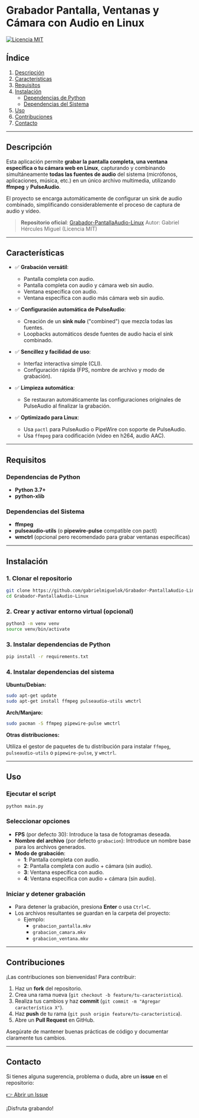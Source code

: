 # Grabador Pantalla, Ventanas y Cámara con Audio en Linux

[![Licencia MIT](https://img.shields.io/badge/license-MIT-blue.svg)](LICENSE)

## Índice

1. [Descripción](#descripción)
2. [Características](#características)
3. [Requisitos](#requisitos)
4. [Instalación](#instalación)
    - [Dependencias de Python](#dependencias-de-python)
    - [Dependencias del Sistema](#dependencias-del-sistema)
5. [Uso](#uso)
6. [Contribuciones](#contribuciones)
7. [Contacto](#contacto)

---

## Descripción

Esta aplicación permite **grabar la pantalla completa, una ventana específica o tu cámara web en Linux**, capturando y combinando simultáneamente **todas las fuentes de audio** del sistema (micrófonos, aplicaciones, música, etc.) en un único archivo multimedia, utilizando **ffmpeg** y **PulseAudio**.

El proyecto se encarga automáticamente de configurar un sink de audio combinado, simplificando considerablemente el proceso de captura de audio y vídeo.

> **Repositorio oficial**: [Grabador-PantallaAudio-Linux](https://github.com/gabrielmiguelok/Grabador-PantallaAudio-Linux)
> Autor: Gabriel Hércules Miguel (Licencia MIT)

---

## Características

- ✅ **Grabación versátil**:
  - Pantalla completa con audio.
  - Pantalla completa con audio y cámara web sin audio.
  - Ventana específica con audio.
  - Ventana específica con audio más cámara web sin audio.

- ✅ **Configuración automática de PulseAudio**:
  - Creación de un **sink nulo** ("combined") que mezcla todas las fuentes.
  - Loopbacks automáticos desde fuentes de audio hacia el sink combinado.

- ✅ **Sencillez y facilidad de uso**:
  - Interfaz interactiva simple (CLI).
  - Configuración rápida (FPS, nombre de archivo y modo de grabación).

- ✅ **Limpieza automática**:
  - Se restauran automáticamente las configuraciones originales de PulseAudio al finalizar la grabación.

- ✅ **Optimizado para Linux**:
  - Usa `pactl` para PulseAudio o PipeWire con soporte de PulseAudio.
  - Usa `ffmpeg` para codificación (video en h264, audio AAC).

---

## Requisitos

### Dependencias de Python

- **Python 3.7+**
- **python-xlib**

### Dependencias del Sistema

- **ffmpeg**
- **pulseaudio-utils** (o **pipewire-pulse** compatible con pactl)
- **wmctrl** (opcional pero recomendado para grabar ventanas específicas)

---

## Instalación

### 1. Clonar el repositorio

```bash
git clone https://github.com/gabrielmiguelok/Grabador-PantallaAudio-Linux.git
cd Grabador-PantallaAudio-Linux
```

### 2. Crear y activar entorno virtual (opcional)

```bash
python3 -m venv venv
source venv/bin/activate
```

### 3. Instalar dependencias de Python

```bash
pip install -r requirements.txt
```

### 4. Instalar dependencias del sistema

**Ubuntu/Debian:**

```bash
sudo apt-get update
sudo apt-get install ffmpeg pulseaudio-utils wmctrl
```

**Arch/Manjaro:**

```bash
sudo pacman -S ffmpeg pipewire-pulse wmctrl
```

**Otras distribuciones:**

Utiliza el gestor de paquetes de tu distribución para instalar `ffmpeg`, `pulseaudio-utils` o `pipewire-pulse`, y `wmctrl`.

---

## Uso

### Ejecutar el script

```bash
python main.py
```

### Seleccionar opciones

- **FPS** (por defecto 30): Introduce la tasa de fotogramas deseada.
- **Nombre del archivo** (por defecto `grabacion`): Introduce un nombre base para los archivos generados.
- **Modo de grabación**:
  - **1**: Pantalla completa con audio.
  - **2**: Pantalla completa con audio + cámara (sin audio).
  - **3**: Ventana específica con audio.
  - **4**: Ventana específica con audio + cámara (sin audio).

### Iniciar y detener grabación

- Para detener la grabación, presiona **Enter** o usa `Ctrl+C`.
- Los archivos resultantes se guardan en la carpeta del proyecto:
  - Ejemplo:
    - `grabacion_pantalla.mkv`
    - `grabacion_camara.mkv`
    - `grabacion_ventana.mkv`

---

## Contribuciones

¡Las contribuciones son bienvenidas! Para contribuir:

1. Haz un **fork** del repositorio.
2. Crea una rama nueva (`git checkout -b feature/tu-caracteristica`).
3. Realiza tus cambios y haz **commit** (`git commit -m "Agregar característica X"`).
4. Haz **push** de tu rama (`git push origin feature/tu-caracteristica`).
5. Abre un **Pull Request** en GitHub.

Asegúrate de mantener buenas prácticas de código y documentar claramente tus cambios.

---

## Contacto

Si tienes alguna sugerencia, problema o duda, abre un **issue** en el repositorio:

[👉 Abrir un Issue](https://github.com/gabrielmiguelok/Grabador-PantallaAudio-Linux/issues)

¡Disfruta grabando!

